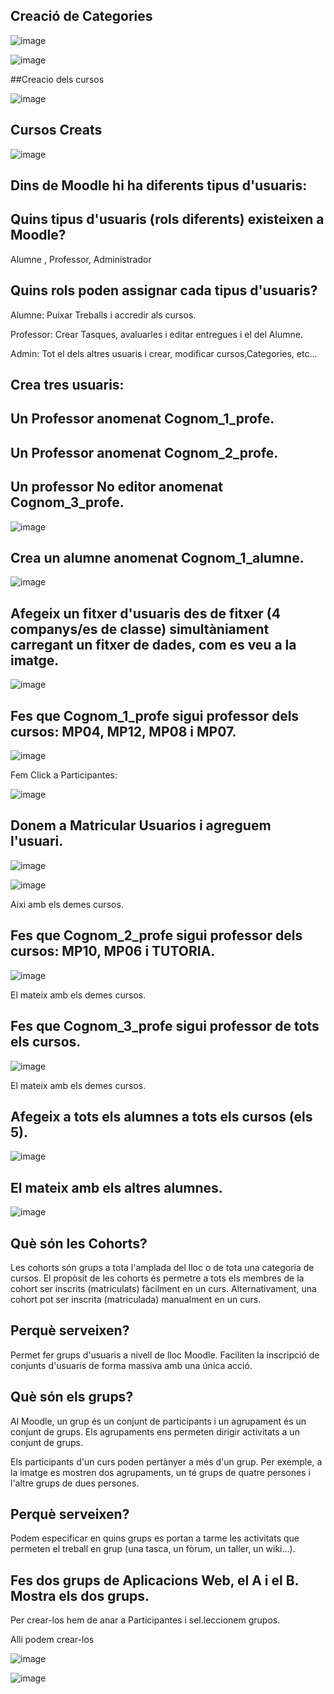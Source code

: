 ## Creació de Categories

![image](https://user-images.githubusercontent.com/114423170/207101846-34bfcd4f-1922-4392-9fc8-166f316231f4.png)



![image](https://user-images.githubusercontent.com/114423170/207101747-07c005a4-4f9c-4a9e-a162-5beb82614ce3.png)



##Creacio dels cursos


![image](https://user-images.githubusercontent.com/114423170/207116379-064e3a21-ce38-451d-b90f-571cc450bbe7.png)



## Cursos Creats

![image](https://user-images.githubusercontent.com/114423170/207120138-96d9bd3e-8de8-463f-b402-8132c97e664a.png)





## Dins de Moodle hi ha diferents tipus d'usuaris:

## Quins tipus d'usuaris (rols diferents) existeixen a Moodle?

Alumne , Professor, Administrador

## Quins rols poden assignar cada tipus d'usuaris?

Alumne: Puixar Treballs i accredir als cursos.

Professor: Crear Tasques, avaluarles i editar entregues i el del Alumne.

Admin: Tot el dels altres usuaris i crear, modificar cursos,Categories, etc...

## Crea tres usuaris:

## Un Professor anomenat Cognom_1_profe.

## Un Professor anomenat Cognom_2_profe.

## Un professor No editor anomenat Cognom_3_profe.

![image](https://user-images.githubusercontent.com/114423170/207123364-9b3d249a-4674-44db-ae59-1f598efd92b9.png)

## Crea un alumne anomenat Cognom_1_alumne.

![image](https://user-images.githubusercontent.com/114423170/208451786-9b75896d-2ce1-4787-8db5-0c50f2812e4f.png)




## Afegeix un fitxer d'usuaris des de fitxer (4 companys/es de classe) simultàniament carregant un fitxer de dades, com es veu a la imatge.



![image](https://user-images.githubusercontent.com/114423170/207125645-e9da194c-9a34-456b-9413-05d98536ffcb.png)


## Fes que Cognom_1_profe sigui professor dels cursos: MP04, MP12, MP08 i MP07.

![image](https://user-images.githubusercontent.com/114423170/208449587-4d4e2f8f-5506-45ae-9add-d1f46ed57fea.png)

Fem Click a Participantes:

![image](https://user-images.githubusercontent.com/114423170/208449716-29d22339-9f55-4a44-9a90-7e95ada4c2fc.png)


## Donem a Matricular Usuarios i agreguem l'usuari.


![image](https://user-images.githubusercontent.com/114423170/208449893-74d4a5f6-f2d3-4d1e-85b5-87181676bdd7.png)


![image](https://user-images.githubusercontent.com/114423170/208450020-021252b8-1275-479c-bc02-38e9195a9d07.png)



Aixi amb els demes cursos.



## Fes que Cognom_2_profe sigui professor dels cursos: MP10, MP06 i TUTORIA.

![image](https://user-images.githubusercontent.com/114423170/208450240-8924137b-5662-4cd0-94cb-46f71d82d757.png)

El mateix amb els demes cursos.

## Fes que Cognom_3_profe sigui professor de tots els cursos.

![image](https://user-images.githubusercontent.com/114423170/208450428-39d8b4ed-c156-487a-882e-2166ea485b33.png)

El mateix amb els demes cursos.

## Afegeix a tots els alumnes a tots els cursos (els 5).

![image](https://user-images.githubusercontent.com/114423170/208452134-ae9741cc-9566-405d-9e9e-0db21427fce1.png)

## El mateix amb els altres alumnes.

![image](https://user-images.githubusercontent.com/114423170/208452510-96c9c55a-56f9-4c4e-9385-b450cd54a99f.png)




## Què són les Cohorts?

Les cohorts són grups a tota l'amplada del lloc o de tota una categoria de cursos. El propòsit de les cohorts és permetre a tots els membres de la cohort ser inscrits (matriculats) fàcilment en un curs. Alternativament, una cohort pot ser inscrita (matriculada) manualment en un curs.

## Perquè serveixen?

Permet fer grups d'usuaris a nivell de lloc Moodle. Faciliten la inscripció de conjunts d'usuaris de forma massiva amb una única acció.

## Què són els grups?

Al Moodle, un grup és un conjunt de participants i un agrupament és un conjunt de grups. Els agrupaments ens permeten dirigir activitats a un conjunt de grups.

Els participants d'un curs poden pertànyer a més d'un grup. Per exemple, a la imatge es mostren dos agrupaments, un té grups de quatre persones i l'altre grups de dues persones.

## Perquè serveixen?

Podem especificar en quins grups es portan a tarme les activitats que permeten el treball en grup (una tasca, un fòrum, un taller, un wiki…).

## Fes dos grups de Aplicacions Web, el A i el B. Mostra els dos grups.

Per crear-los hem de anar a Participantes i sel.leccionem grupos.

Alli podem crear-los

![image](https://user-images.githubusercontent.com/114423170/208454648-40db0bc0-2c08-40f0-a37a-ae239f90b754.png)



![image](https://user-images.githubusercontent.com/114423170/208454769-89c89361-7786-4c3d-8854-8cb54549a72f.png)

